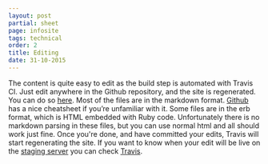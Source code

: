 ```yaml
---
layout: post
partial: sheet
page: infosite
tags: technical
order: 2
title: Editing
date: 31-10-2015
---
```

The content is quite easy to edit as the build step is automated with Travis CI. Just edit anywhere in the Github repository, and the site is regenerated. You can do so [here](https://github.com/OffCourse/offcourse-documentation/tree/master/source/content). Most of the files are in the markdown format. [Github](https://github.com/adam-p/markdown-here/wiki/Markdown-Cheatsheet) has a nice cheatsheet if you’re unfamiliar with it. Some files are in the erb format, which is HTML embedded with Ruby code. Unfortunately there is no markdown parsing in these files, but you can use normal html and all should work just fine. Once you're done, and have committed your edits, Travis will start regenerating the site. If you want to know when your edit will be live on the [staging server](http://user-staging.offcourse.io) you can check [Travis](https://travis-ci.org/OffCourse/offcourse-documentation). 